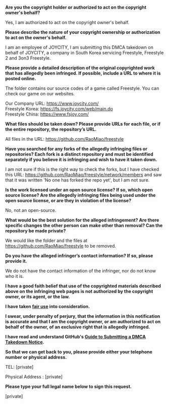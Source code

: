 **Are you the copyright holder or authorized to act on the copyright owner's behalf?**

Yes, I am authorized to act on the copyright owner's behalf.

**Please describe the nature of your copyright ownership or authorization to act on the owner's behalf.**

I am an employee of JOYCITY, I am submitting this DMCA takedown on behalf of JOYCITY, a company in South Korea servicing Freestyle, Freestyle 2 and 3on3 Freestyle.

**Please provide a detailed description of the original copyrighted work that has allegedly been infringed. If possible, include a URL to where it is posted online.**

The folder contains our source codes of a game called Freestyle. You can check our game on our websites.

Our Company URL: https://www.joycity.com/  
Freestyle Korea: https://fs.joycity.com/web/main.do  
Freestyle China: https://www.fsjoy.com/

**What files should be taken down? Please provide URLs for each file, or if the entire repository, the repository’s URL.**

All files in the URL: https://github.com/RaoMiao/freestyle

**Have you searched for any forks of the allegedly infringing files or repositories? Each fork is a distinct repository and must be identified separately if you believe it is infringing and wish to have it taken down.**

I am not sure if this is the right way to check the forks, but I have checked this URL: https://github.com/RaoMiao/freestyle/network/members
and saw that it was written 'No one has forked the repo yet', but I am not sure.

**Is the work licensed under an open source license? If so, which open source license? Are the allegedly infringing files being used under the open source license, or are they in violation of the license?**

No, not an open-source.

**What would be the best solution for the alleged infringement? Are there specific changes the other person can make other than removal? Can the repository be made private?**

We would like the folder and the files at https://github.com/RaoMiao/freestyle to be removed.

**Do you have the alleged infringer’s contact information? If so, please provide it.**

We do not have the contact information of the infringer, nor do not know who it is.

**I have a good faith belief that use of the copyrighted materials described above on the infringing web pages is not authorized by the copyright owner, or its agent, or the law.**

**I have taken <a href="https://www.lumendatabase.org/topics/22">fair use</a> into consideration.**

**I swear, under penalty of perjury, that the information in this notification is accurate and that I am the copyright owner, or am authorized to act on behalf of the owner, of an exclusive right that is allegedly infringed.**

**I have read and understand GitHub's <a href="https://help.github.com/articles/guide-to-submitting-a-dmca-takedown-notice/">Guide to Submitting a DMCA Takedown Notice</a>.**

**So that we can get back to you, please provide either your telephone number or physical address.**

TEL:
[private]  

Physical Address :
[private]  

**Please type your full legal name below to sign this request.**

[private]  
